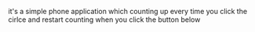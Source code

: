 it's a simple phone application
which counting up every time you click the cirlce 
and restart counting when you click the button below
